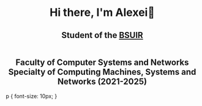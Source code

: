 <h1 align="center">Hi there, I'm Alexei👋<br></h1>
<h2 align="center"><p>Student of the <a href="https://www.bsuir.by/" height="24" target="_blank">BSUIR</a></p><br>
<align="center">Faculty of Computer Systems and Networks<a height="24"</a><br>
<align="center" height="32">Specialty of Computing Machines, Systems and Networks (2021-2025)<a height="32"</a></h2>

p {
  font-size: 10px;
}

<!--
### Hi there 👋

**kefirchk/kefirchk** is a ✨ _special_ ✨ repository because its `README.md` (this file) appears on your GitHub profile.

Here are some ideas to get you started:

- 🔭 I’m currently working on ...
- 🌱 I’m currently learning ...
- 👯 I’m looking to collaborate on ...
- 🤔 I’m looking for help with ...
- 💬 Ask me about ...
- 📫 How to reach me: ...
- 😄 Pronouns: ...
- ⚡ Fun fact: ...
-->
